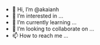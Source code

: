 - 👋 Hi, I’m @akaianh
- 👀 I’m interested in ...
- 🌱 I’m currently learning ...
- 💞️ I’m looking to collaborate on ...
- 📫 How to reach me ...

<!---
akaianh/akaianh is a ✨ special ✨ repository because its `README.md` (this file) appears on your GitHub profile.
You can click the Preview link to take a look at your changes.
--->
